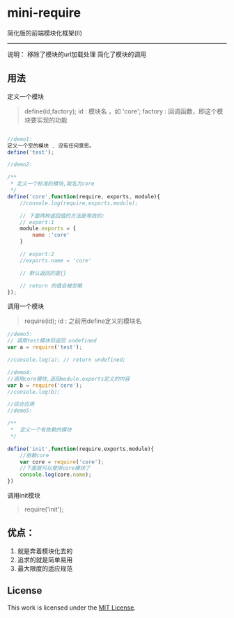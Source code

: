 mini-require
===========

简化版的前端模块化框架(II)

-------
说明：
   移除了模块的url加载处理
   简化了模块的调用

用法
-------

定义一个模块
>define(id,factory);
id : 模块名 ，如 'core';
factory : 回调函数，即这个模块要实现的功能

```javascript 

//demo1:
定义一个空的模块 , 没有任何意思。
define('test');

//demo2:

/**
 * 定义一个标准的模块,取名为core
 */
define('core',function(require, exports, module){
 	//console.log(require,exports,module);

 	// 下面两种返回值的方法是等效的:
 	// export:1
 	module.exports = {
 		name :'core'
 	}

 	// export:2
 	//exports.name = 'core'

 	// 默认返回的是{}

 	// return 的值会被忽略
});

```

调用一个模块
>require(id);
id  : 之前用define定义的模块名


```javascript 
//demo3:
// 调用test模块将返回 undefined
var a = require('test');

//console.log(a); // return undefined;

//demo4:
//调用core模块,返回module.exports定义的内容
var b = require('core');
//console.log(b);

//综合应用
//demo5:

/**
 *  定义一个有依赖的模块
 */

define('init',function(require,exports,module){
	//依赖core
	var core = require('core');
	//下面就可以使用core模块了
	console.log(core.name);
})


```
调用init模块
>require('init');
 

优点：
-------
1. 就是奔着模块化去的
2. 追求的就是简单易用
3. 最大限度的适应规范

License
-------

This work is licensed under the [MIT License](LICENSE).

